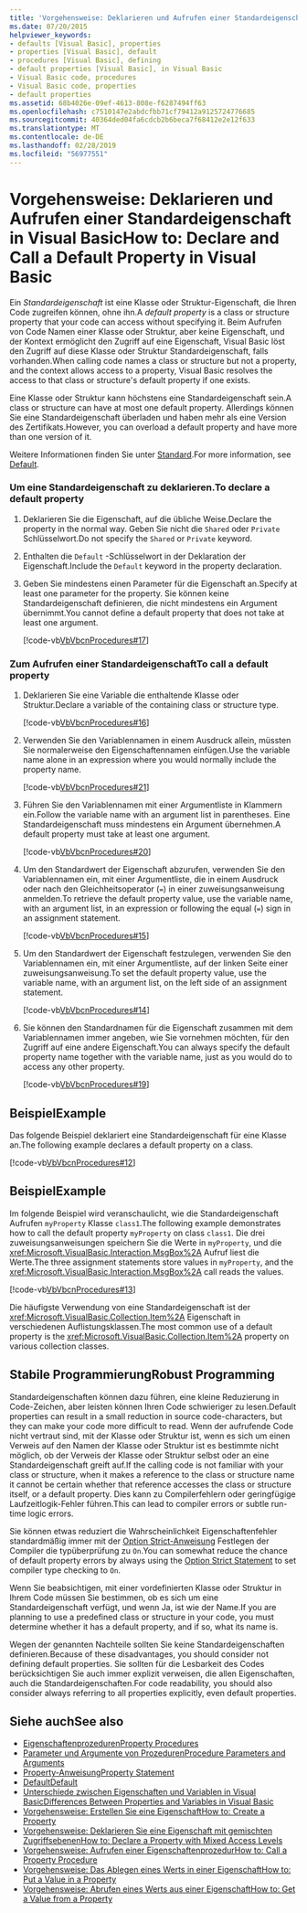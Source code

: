 ```yaml
---
title: 'Vorgehensweise: Deklarieren und Aufrufen einer Standardeigenschaft in Visual Basic'
ms.date: 07/20/2015
helpviewer_keywords:
- defaults [Visual Basic], properties
- properties [Visual Basic], default
- procedures [Visual Basic], defining
- default properties [Visual Basic], in Visual Basic
- Visual Basic code, procedures
- Visual Basic code, properties
- default properties
ms.assetid: 68b4026e-09ef-4613-808e-f6287494ff63
ms.openlocfilehash: c7510147e2abdcfbb71cf79412a9125724776685
ms.sourcegitcommit: 40364ded04fa6cdcb2b6beca7f68412e2e12f633
ms.translationtype: MT
ms.contentlocale: de-DE
ms.lasthandoff: 02/28/2019
ms.locfileid: "56977551"
---
```

# <a name="how-to-declare-and-call-a-default-property-in-visual-basic"></a><span data-ttu-id="ebb2e-102">Vorgehensweise: Deklarieren und Aufrufen einer Standardeigenschaft in Visual Basic</span><span class="sxs-lookup"><span data-stu-id="ebb2e-102">How to: Declare and Call a Default Property in Visual Basic</span></span>
<span data-ttu-id="ebb2e-103">Ein *Standardeigenschaft* ist eine Klasse oder Struktur-Eigenschaft, die Ihren Code zugreifen können, ohne ihn.</span><span class="sxs-lookup"><span data-stu-id="ebb2e-103">A *default property* is a class or structure property that your code can access without specifying it.</span></span> <span data-ttu-id="ebb2e-104">Beim Aufrufen von Code Namen einer Klasse oder Struktur, aber keine Eigenschaft, und der Kontext ermöglicht den Zugriff auf eine Eigenschaft, Visual Basic löst den Zugriff auf diese Klasse oder Struktur Standardeigenschaft, falls vorhanden.</span><span class="sxs-lookup"><span data-stu-id="ebb2e-104">When calling code names a class or structure but not a property, and the context allows access to a property, Visual Basic resolves the access to that class or structure's default property if one exists.</span></span>  
  
 <span data-ttu-id="ebb2e-105">Eine Klasse oder Struktur kann höchstens eine Standardeigenschaft sein.</span><span class="sxs-lookup"><span data-stu-id="ebb2e-105">A class or structure can have at most one default property.</span></span> <span data-ttu-id="ebb2e-106">Allerdings können Sie eine Standardeigenschaft überladen und haben mehr als eine Version des Zertifikats.</span><span class="sxs-lookup"><span data-stu-id="ebb2e-106">However, you can overload a default property and have more than one version of it.</span></span>  
  
 <span data-ttu-id="ebb2e-107">Weitere Informationen finden Sie unter [Standard](../../../../visual-basic/language-reference/modifiers/default.md).</span><span class="sxs-lookup"><span data-stu-id="ebb2e-107">For more information, see [Default](../../../../visual-basic/language-reference/modifiers/default.md).</span></span>  
  
### <a name="to-declare-a-default-property"></a><span data-ttu-id="ebb2e-108">Um eine Standardeigenschaft zu deklarieren.</span><span class="sxs-lookup"><span data-stu-id="ebb2e-108">To declare a default property</span></span>  
  
1.  <span data-ttu-id="ebb2e-109">Deklarieren Sie die Eigenschaft, auf die übliche Weise.</span><span class="sxs-lookup"><span data-stu-id="ebb2e-109">Declare the property in the normal way.</span></span> <span data-ttu-id="ebb2e-110">Geben Sie nicht die `Shared` oder `Private` Schlüsselwort.</span><span class="sxs-lookup"><span data-stu-id="ebb2e-110">Do not specify the `Shared` or `Private` keyword.</span></span>  
  
2.  <span data-ttu-id="ebb2e-111">Enthalten die `Default` -Schlüsselwort in der Deklaration der Eigenschaft.</span><span class="sxs-lookup"><span data-stu-id="ebb2e-111">Include the `Default` keyword in the property declaration.</span></span>  
  
3.  <span data-ttu-id="ebb2e-112">Geben Sie mindestens einen Parameter für die Eigenschaft an.</span><span class="sxs-lookup"><span data-stu-id="ebb2e-112">Specify at least one parameter for the property.</span></span> <span data-ttu-id="ebb2e-113">Sie können keine Standardeigenschaft definieren, die nicht mindestens ein Argument übernimmt.</span><span class="sxs-lookup"><span data-stu-id="ebb2e-113">You cannot define a default property that does not take at least one argument.</span></span>  
  
     [!code-vb[VbVbcnProcedures#17](~/samples/snippets/visualbasic/VS_Snippets_VBCSharp/VbVbcnProcedures/VB/Class1.vb#17)]  
  
### <a name="to-call-a-default-property"></a><span data-ttu-id="ebb2e-114">Zum Aufrufen einer Standardeigenschaft</span><span class="sxs-lookup"><span data-stu-id="ebb2e-114">To call a default property</span></span>  
  
1.  <span data-ttu-id="ebb2e-115">Deklarieren Sie eine Variable die enthaltende Klasse oder Struktur.</span><span class="sxs-lookup"><span data-stu-id="ebb2e-115">Declare a variable of the containing class or structure type.</span></span>  
  
     [!code-vb[VbVbcnProcedures#16](~/samples/snippets/visualbasic/VS_Snippets_VBCSharp/VbVbcnProcedures/VB/Class1.vb#16)]  
  
2.  <span data-ttu-id="ebb2e-116">Verwenden Sie den Variablennamen in einem Ausdruck allein, müssten Sie normalerweise den Eigenschaftennamen einfügen.</span><span class="sxs-lookup"><span data-stu-id="ebb2e-116">Use the variable name alone in an expression where you would normally include the property name.</span></span>  
  
     [!code-vb[VbVbcnProcedures#21](~/samples/snippets/visualbasic/VS_Snippets_VBCSharp/VbVbcnProcedures/VB/Class1.vb#21)]  
  
3.  <span data-ttu-id="ebb2e-117">Führen Sie den Variablennamen mit einer Argumentliste in Klammern ein.</span><span class="sxs-lookup"><span data-stu-id="ebb2e-117">Follow the variable name with an argument list in parentheses.</span></span> <span data-ttu-id="ebb2e-118">Eine Standardeigenschaft muss mindestens ein Argument übernehmen.</span><span class="sxs-lookup"><span data-stu-id="ebb2e-118">A default property must take at least one argument.</span></span>  
  
     [!code-vb[VbVbcnProcedures#20](~/samples/snippets/visualbasic/VS_Snippets_VBCSharp/VbVbcnProcedures/VB/Class1.vb#20)]  
  
4.  <span data-ttu-id="ebb2e-119">Um den Standardwert der Eigenschaft abzurufen, verwenden Sie den Variablennamen ein, mit einer Argumentliste, die in einem Ausdruck oder nach den Gleichheitsoperator (`=`) in einer zuweisungsanweisung anmelden.</span><span class="sxs-lookup"><span data-stu-id="ebb2e-119">To retrieve the default property value, use the variable name, with an argument list, in an expression or following the equal (`=`) sign in an assignment statement.</span></span>  
  
     [!code-vb[VbVbcnProcedures#15](~/samples/snippets/visualbasic/VS_Snippets_VBCSharp/VbVbcnProcedures/VB/Class1.vb#15)]  
  
5.  <span data-ttu-id="ebb2e-120">Um den Standardwert der Eigenschaft festzulegen, verwenden Sie den Variablennamen ein, mit einer Argumentliste, auf der linken Seite einer zuweisungsanweisung.</span><span class="sxs-lookup"><span data-stu-id="ebb2e-120">To set the default property value, use the variable name, with an argument list, on the left side of an assignment statement.</span></span>  
  
     [!code-vb[VbVbcnProcedures#14](~/samples/snippets/visualbasic/VS_Snippets_VBCSharp/VbVbcnProcedures/VB/Class1.vb#14)]  
  
6.  <span data-ttu-id="ebb2e-121">Sie können den Standardnamen für die Eigenschaft zusammen mit dem Variablennamen immer angeben, wie Sie vornehmen möchten, für den Zugriff auf eine andere Eigenschaft.</span><span class="sxs-lookup"><span data-stu-id="ebb2e-121">You can always specify the default property name together with the variable name, just as you would do to access any other property.</span></span>  
  
     [!code-vb[VbVbcnProcedures#19](~/samples/snippets/visualbasic/VS_Snippets_VBCSharp/VbVbcnProcedures/VB/Class1.vb#19)]  
  
## <a name="example"></a><span data-ttu-id="ebb2e-122">Beispiel</span><span class="sxs-lookup"><span data-stu-id="ebb2e-122">Example</span></span>  
 <span data-ttu-id="ebb2e-123">Das folgende Beispiel deklariert eine Standardeigenschaft für eine Klasse an.</span><span class="sxs-lookup"><span data-stu-id="ebb2e-123">The following example declares a default property on a class.</span></span>  
  
 [!code-vb[VbVbcnProcedures#12](~/samples/snippets/visualbasic/VS_Snippets_VBCSharp/VbVbcnProcedures/VB/Class1.vb#12)]  
  
## <a name="example"></a><span data-ttu-id="ebb2e-124">Beispiel</span><span class="sxs-lookup"><span data-stu-id="ebb2e-124">Example</span></span>  
 <span data-ttu-id="ebb2e-125">Im folgende Beispiel wird veranschaulicht, wie die Standardeigenschaft Aufrufen `myProperty` Klasse `class1`.</span><span class="sxs-lookup"><span data-stu-id="ebb2e-125">The following example demonstrates how to call the default property `myProperty` on class `class1`.</span></span> <span data-ttu-id="ebb2e-126">Die drei zuweisungsanweisungen speichern Sie die Werte in `myProperty`, und die <xref:Microsoft.VisualBasic.Interaction.MsgBox%2A> Aufruf liest die Werte.</span><span class="sxs-lookup"><span data-stu-id="ebb2e-126">The three assignment statements store values in `myProperty`, and the <xref:Microsoft.VisualBasic.Interaction.MsgBox%2A> call reads the values.</span></span>  
  
 [!code-vb[VbVbcnProcedures#13](~/samples/snippets/visualbasic/VS_Snippets_VBCSharp/VbVbcnProcedures/VB/Class1.vb#13)]  
  
 <span data-ttu-id="ebb2e-127">Die häufigste Verwendung von eine Standardeigenschaft ist der <xref:Microsoft.VisualBasic.Collection.Item%2A> Eigenschaft in verschiedenen Auflistungsklassen.</span><span class="sxs-lookup"><span data-stu-id="ebb2e-127">The most common use of a default property is the <xref:Microsoft.VisualBasic.Collection.Item%2A> property on various collection classes.</span></span>  
  
## <a name="robust-programming"></a><span data-ttu-id="ebb2e-128">Stabile Programmierung</span><span class="sxs-lookup"><span data-stu-id="ebb2e-128">Robust Programming</span></span>  
 <span data-ttu-id="ebb2e-129">Standardeigenschaften können dazu führen, eine kleine Reduzierung in Code-Zeichen, aber leisten können Ihren Code schwieriger zu lesen.</span><span class="sxs-lookup"><span data-stu-id="ebb2e-129">Default properties can result in a small reduction in source code-characters, but they can make your code more difficult to read.</span></span> <span data-ttu-id="ebb2e-130">Wenn der aufrufende Code nicht vertraut sind, mit der Klasse oder Struktur ist, wenn es sich um einen Verweis auf den Namen der Klasse oder Struktur ist es bestimmte nicht möglich, ob der Verweis der Klasse oder Struktur selbst oder an eine Standardeigenschaft greift auf.</span><span class="sxs-lookup"><span data-stu-id="ebb2e-130">If the calling code is not familiar with your class or structure, when it makes a reference to the class or structure name it cannot be certain whether that reference accesses the class or structure itself, or a default property.</span></span> <span data-ttu-id="ebb2e-131">Dies kann zu Compilerfehlern oder geringfügige Laufzeitlogik-Fehler führen.</span><span class="sxs-lookup"><span data-stu-id="ebb2e-131">This can lead to compiler errors or subtle run-time logic errors.</span></span>  
  
 <span data-ttu-id="ebb2e-132">Sie können etwas reduziert die Wahrscheinlichkeit Eigenschaftenfehler standardmäßig immer mit der [Option Strict-Anweisung](../../../../visual-basic/language-reference/statements/option-strict-statement.md) Festlegen der Compiler die typüberprüfung zu `On`.</span><span class="sxs-lookup"><span data-stu-id="ebb2e-132">You can somewhat reduce the chance of default property errors by always using the [Option Strict Statement](../../../../visual-basic/language-reference/statements/option-strict-statement.md) to set compiler type checking to `On`.</span></span>  
  
 <span data-ttu-id="ebb2e-133">Wenn Sie beabsichtigen, mit einer vordefinierten Klasse oder Struktur in Ihrem Code müssen Sie bestimmen, ob es sich um eine Standardeigenschaft verfügt, und wenn Ja, ist wie der Name.</span><span class="sxs-lookup"><span data-stu-id="ebb2e-133">If you are planning to use a predefined class or structure in your code, you must determine whether it has a default property, and if so, what its name is.</span></span>  
  
 <span data-ttu-id="ebb2e-134">Wegen der genannten Nachteile sollten Sie keine Standardeigenschaften definieren.</span><span class="sxs-lookup"><span data-stu-id="ebb2e-134">Because of these disadvantages, you should consider not defining default properties.</span></span> <span data-ttu-id="ebb2e-135">Sie sollten für die Lesbarkeit des Codes berücksichtigen Sie auch immer explizit verweisen, die allen Eigenschaften, auch die Standardeigenschaften.</span><span class="sxs-lookup"><span data-stu-id="ebb2e-135">For code readability, you should also consider always referring to all properties explicitly, even default properties.</span></span>  
  
## <a name="see-also"></a><span data-ttu-id="ebb2e-136">Siehe auch</span><span class="sxs-lookup"><span data-stu-id="ebb2e-136">See also</span></span>
- [<span data-ttu-id="ebb2e-137">Eigenschaftenprozeduren</span><span class="sxs-lookup"><span data-stu-id="ebb2e-137">Property Procedures</span></span>](./property-procedures.md)
- [<span data-ttu-id="ebb2e-138">Parameter und Argumente von Prozeduren</span><span class="sxs-lookup"><span data-stu-id="ebb2e-138">Procedure Parameters and Arguments</span></span>](./procedure-parameters-and-arguments.md)
- [<span data-ttu-id="ebb2e-139">Property-Anweisung</span><span class="sxs-lookup"><span data-stu-id="ebb2e-139">Property Statement</span></span>](../../../../visual-basic/language-reference/statements/property-statement.md)
- [<span data-ttu-id="ebb2e-140">Default</span><span class="sxs-lookup"><span data-stu-id="ebb2e-140">Default</span></span>](../../../../visual-basic/language-reference/modifiers/default.md)
- [<span data-ttu-id="ebb2e-141">Unterschiede zwischen Eigenschaften und Variablen in Visual Basic</span><span class="sxs-lookup"><span data-stu-id="ebb2e-141">Differences Between Properties and Variables in Visual Basic</span></span>](./differences-between-properties-and-variables.md)
- [<span data-ttu-id="ebb2e-142">Vorgehensweise: Erstellen Sie eine Eigenschaft</span><span class="sxs-lookup"><span data-stu-id="ebb2e-142">How to: Create a Property</span></span>](./how-to-create-a-property.md)
- [<span data-ttu-id="ebb2e-143">Vorgehensweise: Deklarieren Sie eine Eigenschaft mit gemischten Zugriffsebenen</span><span class="sxs-lookup"><span data-stu-id="ebb2e-143">How to: Declare a Property with Mixed Access Levels</span></span>](./how-to-declare-a-property-with-mixed-access-levels.md)
- [<span data-ttu-id="ebb2e-144">Vorgehensweise: Aufrufen einer Eigenschaftenprozedur</span><span class="sxs-lookup"><span data-stu-id="ebb2e-144">How to: Call a Property Procedure</span></span>](./how-to-call-a-property-procedure.md)
- [<span data-ttu-id="ebb2e-145">Vorgehensweise: Das Ablegen eines Werts in einer Eigenschaft</span><span class="sxs-lookup"><span data-stu-id="ebb2e-145">How to: Put a Value in a Property</span></span>](./how-to-put-a-value-in-a-property.md)
- [<span data-ttu-id="ebb2e-146">Vorgehensweise: Abrufen eines Werts aus einer Eigenschaft</span><span class="sxs-lookup"><span data-stu-id="ebb2e-146">How to: Get a Value from a Property</span></span>](./how-to-get-a-value-from-a-property.md)

